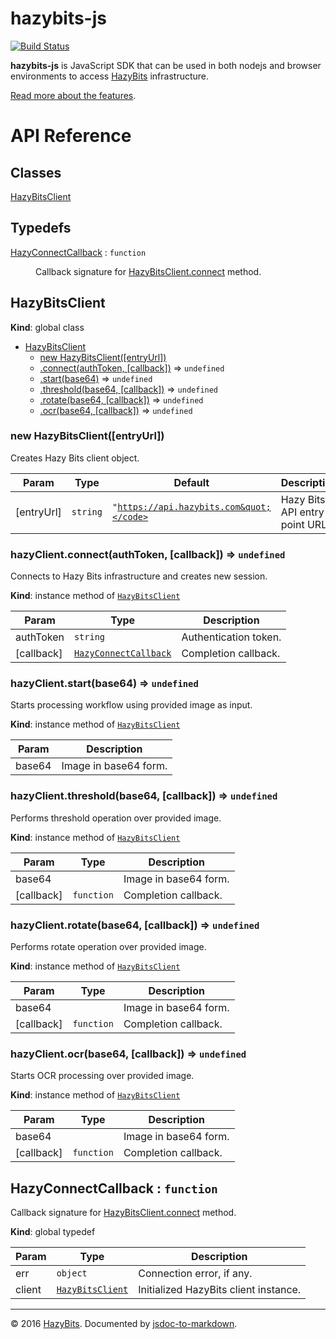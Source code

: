 # hazybits-js

[![Build Status](https://travis-ci.org/hazy-bits/hazybits-js.svg?branch=master)](https://travis-ci.org/hazy-bits/hazybits-js)

**hazybits-js** is JavaScript SDK that can be used in both nodejs and browser environments to access
[HazyBits](https://hazybits.com) infrastructure.

[Read more about the features](https://hazybits.com).

# API Reference

## Classes

<dl>
<dt><a href="#HazyBitsClient">HazyBitsClient</a></dt>
<dd></dd>
</dl>

## Typedefs

<dl>
<dt><a href="#HazyConnectCallback">HazyConnectCallback</a> : <code>function</code></dt>
<dd><p>Callback signature for <a href="HazyBitsClient.connect">HazyBitsClient.connect</a> method.</p>
</dd>
</dl>

<a name="HazyBitsClient"></a>

## HazyBitsClient
**Kind**: global class  

* [HazyBitsClient](#HazyBitsClient)
    * [new HazyBitsClient([entryUrl])](#new_HazyBitsClient_new)
    * [.connect(authToken, [callback])](#HazyBitsClient+connect) ⇒ <code>undefined</code>
    * [.start(base64)](#HazyBitsClient+start) ⇒ <code>undefined</code>
    * [.threshold(base64, [callback])](#HazyBitsClient+threshold) ⇒ <code>undefined</code>
    * [.rotate(base64, [callback])](#HazyBitsClient+rotate) ⇒ <code>undefined</code>
    * [.ocr(base64, [callback])](#HazyBitsClient+ocr) ⇒ <code>undefined</code>

<a name="new_HazyBitsClient_new"></a>

### new HazyBitsClient([entryUrl])
Creates Hazy Bits client object.


| Param | Type | Default | Description |
| --- | --- | --- | --- |
| [entryUrl] | <code>string</code> | <code>&quot;https://api.hazybits.com&quot;</code> | Hazy Bits API entry point URL. |

<a name="HazyBitsClient+connect"></a>

### hazyClient.connect(authToken, [callback]) ⇒ <code>undefined</code>
Connects to Hazy Bits infrastructure and creates new session.

**Kind**: instance method of <code>[HazyBitsClient](#HazyBitsClient)</code>  

| Param | Type | Description |
| --- | --- | --- |
| authToken | <code>string</code> | Authentication token. |
| [callback] | <code>[HazyConnectCallback](#HazyConnectCallback)</code> | Completion callback. |

<a name="HazyBitsClient+start"></a>

### hazyClient.start(base64) ⇒ <code>undefined</code>
Starts processing workflow using provided image as input.

**Kind**: instance method of <code>[HazyBitsClient](#HazyBitsClient)</code>  

| Param | Description |
| --- | --- |
| base64 | Image in base64 form. |

<a name="HazyBitsClient+threshold"></a>

### hazyClient.threshold(base64, [callback]) ⇒ <code>undefined</code>
Performs threshold operation over provided image.

**Kind**: instance method of <code>[HazyBitsClient](#HazyBitsClient)</code>  

| Param | Type | Description |
| --- | --- | --- |
| base64 |  | Image in base64 form. |
| [callback] | <code>function</code> | Completion callback. |

<a name="HazyBitsClient+rotate"></a>

### hazyClient.rotate(base64, [callback]) ⇒ <code>undefined</code>
Performs rotate operation over provided image.

**Kind**: instance method of <code>[HazyBitsClient](#HazyBitsClient)</code>  

| Param | Type | Description |
| --- | --- | --- |
| base64 |  | Image in base64 form. |
| [callback] | <code>function</code> | Completion callback. |

<a name="HazyBitsClient+ocr"></a>

### hazyClient.ocr(base64, [callback]) ⇒ <code>undefined</code>
Starts OCR processing over provided image.

**Kind**: instance method of <code>[HazyBitsClient](#HazyBitsClient)</code>  

| Param | Type | Description |
| --- | --- | --- |
| base64 |  | Image in base64 form. |
| [callback] | <code>function</code> | Completion callback. |

<a name="HazyConnectCallback"></a>

## HazyConnectCallback : <code>function</code>
Callback signature for [HazyBitsClient.connect](HazyBitsClient.connect) method.

**Kind**: global typedef  

| Param | Type | Description |
| --- | --- | --- |
| err | <code>object</code> | Connection error, if any. |
| client | <code>[HazyBitsClient](#HazyBitsClient)</code> | Initialized HazyBits client instance. |


* * *

&copy; 2016 [HazyBits](https://hazybits.com). Documented by [jsdoc-to-markdown](https://github.com/75lb/jsdoc-to-markdown).
